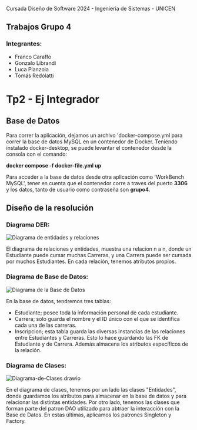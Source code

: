 Cursada Diseño de Software 2024 - Ingenieria de Sistemas - UNICEN
## Trabajos Grupo 4
### Integrantes:
- Franco Caraffo
- Gonzalo Librandi
- Luca Pianzola
- Tomás Redolatti

# Tp2 - Ej Integrador

## Base de Datos
Para correr la aplicación, dejamos un archivo 'docker-compose.yml para correr la base de datos MySQL en un contenedor de Docker.
Teniendo instalado docker-desktop, se puede levantar el contenedor  desde la consola con el comando:

**docker compose -f docker-file.yml up**

Para acceder a la base de datos desde otra aplicación como 'WorkBench MySQL', tener en cuenta que el contenedor corre a traves del puerto **3306** y los datos, tanto de usuario como contraseña son **grupo4**.


## Diseño de la resolución
### Diagrama DER:

![Diagrama de entidades y relaciones](https://github.com/user-attachments/assets/eb357e01-ad3f-4c47-9165-62903b3ca5de)

El diagrama de relaciones y entidades, muestra una relacion n a n, donde un Estudiante puede cursar muchas Carreras, y una Carrera puede ser cursada por muchos Estudiantes. En cada relación, tenemos atributos propios.

### Diagrama de Base de Datos:

![Diagrama de la Base de Datos](https://github.com/user-attachments/assets/100ba3dd-346e-4ac9-b8dc-c1639a1f44bc)

En la base de datos, tendremos tres tablas:
- Estudiante; posee toda la información personal de cada estudiante.
- Carrera; solo guarda el nombre y el ID único con el que se identifica cada una de las carreras.
- Inscripcion; esta tabla guarda las diversas instancias de las relaciones entre Estudiantes y Carreras. Esto lo hace guardando las FK de Estudiante y de Carrera. Además almacena los atributos específicos de la relación.

### Diagrama de Clases:

![Diagrama-de-Clases drawio](https://github.com/user-attachments/assets/55e91391-2fee-4207-9108-cb0ff5bd2240)

En el diagrama de clases, tenemos por un lado las clases "Entidades", donde guardamos los atributos para almacenar en la base de datos y para relacionar las distintas entidades. 
Por otro lado, tenemos las clases que forman parte del patron DAO utilizado para abtraer la interacción con la Base de Datos. En estas últimas, aplicamos los patrones Singleton y Factory.
